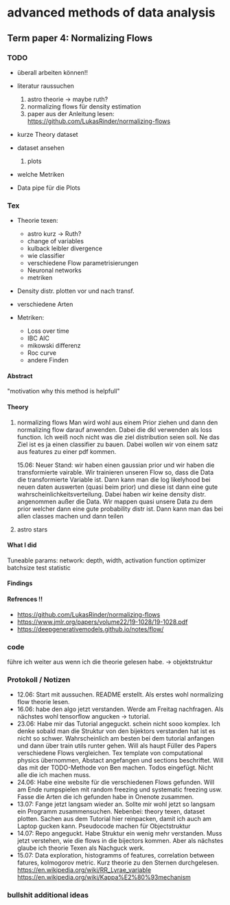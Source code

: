 # advanced methods of data analysis
## Term paper 4: Normalizing Flows

### TODO

* überall arbeiten können!!

* literatur raussuchen
    1. astro theorie -> maybe ruth?
    2. normalizing flows für density estimation
    3. paper aus der Anleitung lesen: https://github.com/LukasRinder/normalizing-flows
* kurze Theory dataset
* dataset ansehen
    1. plots
* welche Metriken
* Data pipe für die Plots

### Tex

* Theorie texen:
    * astro kurz -> Ruth?
    * change of variables
    * kulback leibler divergence
    * wie classifier
    * verschiedene Flow parametrisierungen
    * Neuronal networks
    * metriken

* Density distr. plotten vor und nach transf.
* verschiedene Arten

* Metriken:
    * Loss over time
    * IBC AIC
    * mikowski differenz
    * Roc curve
    * andere Finden

#### Abstract

"motivation why this method is helpfull"

#### Theory
1. normalizing flows
    Man wird wohl aus einem Prior ziehen und dann den normalizing flow darauf anwenden. Dabei die dkl verwenden als loss function. Ich weiß noch nicht
    was die ziel distribution seien soll. Ne das Ziel ist es ja einen classifier zu bauen. Dabei wollen wir von einem satz aus features zu einer pdf kommen.
	
	15.06: Neuer Stand: wir haben einen gaussian prior und wir haben die transformierte vairable. Wir trainieren unseren Flow so, dass die Data die transformierte 	Variable ist. Dann kann man die log likelyhood bei neuen daten auswerten (quasi beim prior) und diese ist dann eine gute wahrscheinlichkeitsverteilung. Dabei haben wir keine density distr. angenommen außer die Data. Wir mappen quasi unsere Data zu dem prior welcher dann eine gute probability distr ist. Dann kann man das bei allen classes machen und dann teilen 
2. astro stars

#### What I did

Tuneable params:
    network: depth, width, activation function
    optimizer
    batchsize
    test statistic

#### Findings

#### Refrences !!

* https://github.com/LukasRinder/normalizing-flows
* https://www.jmlr.org/papers/volume22/19-1028/19-1028.pdf  
* https://deepgenerativemodels.github.io/notes/flow/

### code

führe ich weiter aus wenn ich die theorie gelesen habe.
-> objektstruktur


### Protokoll / Notizen

* 12.06: Start mit aussuchen. README erstellt. Als erstes wohl normalizing flow theorie lesen.
* 16.06: habe den algo jetzt verstanden. Werde am Freitag nachfragen. Als nächstes wohl tensorflow angucken -> tutorial.
* 23.06: Habe mir das Tutorial angeguckt. schein nicht sooo komplex. Ich denke sobald man die Struktur von den bijektors verstanden hat ist es nicht so schwer. Wahrscheinlich am besten bei dem tutorial anfangen und dann über train utils runter gehen. Will als haupt Füller des Papers verschiedene Flows vergleichen.
	Tex template von computational physics übernommen, Abstact angefangen und sections beschriftet.	
	Will das mit der TODO-Methode von Ben machen.
	Todos eingefügt. Nicht alle die ich machen muss.
* 24.06: Habe eine website für die verschiedenen Flows gefunden. Will am Ende rumpspielen mit random freezing und systematic freezing usw. Fasse die Arten die ich gefunden habe in Onenote zusammen.
* 13.07: Fange jetzt langsam wieder an. Sollte mir wohl jetzt so langsam ein Programm zusammensuchen. Nebenbei: theory texen, dataset plotten. Sachen aus dem Tutorial hier reinpacken, damit ich auch am Laptop gucken kann. Pseudocode machen für Objectstruktur
* 14.07: Repo angeguckt. Habe Struktur ein wenig mehr verstanden. Muss jetzt verstehen, wie die flows in die bijectors kommen. Aber als nächstes glaube ich theorie Texen als Nachguck werk.
* 15.07: Data exploration, histogramms of features, correlation between fatures, kolmogorov metric. Kurz theorie zu den Sternen durchgelesen. 
	https://en.wikipedia.org/wiki/RR_Lyrae_variable
	https://en.wikipedia.org/wiki/Kappa%E2%80%93mechanism	

### bullshit additional ideas
